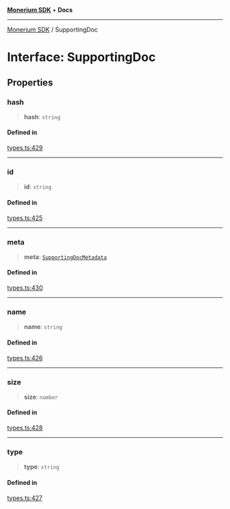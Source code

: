 [**Monerium SDK**](../README.md) • **Docs**

---

[Monerium SDK](../README.md) / SupportingDoc

# Interface: SupportingDoc

## Properties

### hash

> **hash**: `string`

#### Defined in

[types.ts:429](https://github.com/monerium/js-monorepo/blob/6fd0ad80ad4e8d991580cbeedf4372ce7e758e51/packages/sdk/src/types.ts#L429)

---

### id

> **id**: `string`

#### Defined in

[types.ts:425](https://github.com/monerium/js-monorepo/blob/6fd0ad80ad4e8d991580cbeedf4372ce7e758e51/packages/sdk/src/types.ts#L425)

---

### meta

> **meta**: [`SupportingDocMetadata`](SupportingDocMetadata.md)

#### Defined in

[types.ts:430](https://github.com/monerium/js-monorepo/blob/6fd0ad80ad4e8d991580cbeedf4372ce7e758e51/packages/sdk/src/types.ts#L430)

---

### name

> **name**: `string`

#### Defined in

[types.ts:426](https://github.com/monerium/js-monorepo/blob/6fd0ad80ad4e8d991580cbeedf4372ce7e758e51/packages/sdk/src/types.ts#L426)

---

### size

> **size**: `number`

#### Defined in

[types.ts:428](https://github.com/monerium/js-monorepo/blob/6fd0ad80ad4e8d991580cbeedf4372ce7e758e51/packages/sdk/src/types.ts#L428)

---

### type

> **type**: `string`

#### Defined in

[types.ts:427](https://github.com/monerium/js-monorepo/blob/6fd0ad80ad4e8d991580cbeedf4372ce7e758e51/packages/sdk/src/types.ts#L427)
